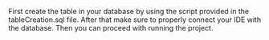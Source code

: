 First create the table in your database by using the script provided in the tableCreation.sql file. After that make sure to properly connect your IDE with the database. Then you can proceed with running the project.
